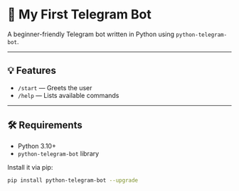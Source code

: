 # 🤖 My First Telegram Bot

A beginner-friendly Telegram bot written in Python using `python-telegram-bot`.

---

## 💡 Features

- `/start` — Greets the user
- `/help` — Lists available commands

---

## 🛠 Requirements

- Python 3.10+
- `python-telegram-bot` library

Install it via pip:

```bash
pip install python-telegram-bot --upgrade
